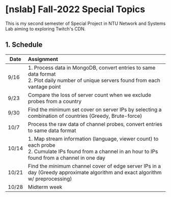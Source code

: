 # [nslab] Fall-2022 Special Topics

This is my second semester of Special Project in NTU Network and Systems Lab aiming to exploring Twitch's CDN.

## 1. Schedule

| Date  | Assignment                                                                                                                                                         |
| ----- |:------------------------------------------------------------------------------------------------------------------------------------------------------------------ |
| 9/16  | 1. Process data in MongoDB, convert entries to same data format <br> 2. Plot daily number of unique servers found from each vantage point|
| 9/23  | Compare the loss of server count when we exclude probes from a country |
| 9/30  | Find the minimum set cover on server IPs by selecting a combination of countries (Greedy, Brute-force) |
| 10/7  | Process the raw data of channel probes, convert entries to same data format |
| 10/14 | 1. Map stream information (language, viewer count) to each probe <br> 2. Cumulate IPs found from a channel in an hour to IPs found from a channel in one day |
| 10/21 | Find the minimum channel cover of edge server IPs in a day (Greedy approximate algorithm and exact algorithm w/ preprocessing)|
| 10/28 | Midterm week
